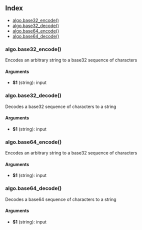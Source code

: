 ## Index

* [algo.base32_encode()](#algobase32_encode)
* [algo.base32_decode()](#algobase32_decode)
* [algo.base64_encode()](#algobase64_encode)
* [algo.base64_decode()](#algobase64_decode)

### algo.base32_encode()

Encodes an arbitrary string to a base32 sequence of characters

#### Arguments

* **$1** (string): input

### algo.base32_decode()

Decodes a base32 sequence of characters to a string

#### Arguments

* **$1** (string): input

### algo.base64_encode()

Encodes an arbitrary string to a base32 sequence of characters

#### Arguments

* **$1** (string): input

### algo.base64_decode()

Decodes a base64 sequence of characters to a string

#### Arguments

* **$1** (string): input

